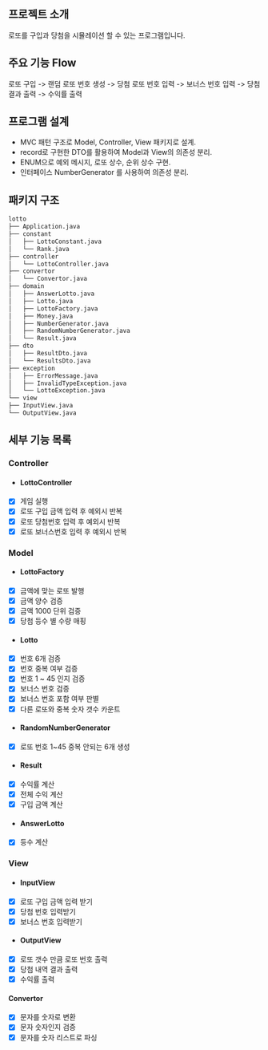 ## 프로젝트 소개
로또를 구입과 당첨을 시뮬레이션 할 수 있는 프로그램입니다.

## 주요 기능 Flow
로또 구입 -> 랜덤 로또 번호 생성 -> 당첨 로또 번호 입력 -> 보너스 번호 입력 -> 당첨 결과 출력 -> 수익률 출력

## 프로그램 설계
- MVC 패턴 구조로 Model, Controller, View 패키지로 설계.
- record로 구현한 DTO를 활용하여 Model과 View의 의존성 분리.
- ENUM으로 예외 메시지, 로또 상수, 순위 상수 구현.
- 인터페이스 NumberGenerator 를 사용하여 의존성 분리.


## 패키지 구조
```markdown
lotto
├── Application.java
├── constant
│   ├── LottoConstant.java
│   └── Rank.java
├── controller
│   └── LottoController.java
├── convertor
│   └── Convertor.java
├── domain
│   ├── AnswerLotto.java
│   ├── Lotto.java
│   ├── LottoFactory.java
│   ├── Money.java
│   ├── NumberGenerator.java
│   ├── RandomNumberGenerator.java
│   └── Result.java
├── dto
│   ├── ResultDto.java
│   └── ResultsDto.java
├── exception
│   ├── ErrorMessage.java
│   ├── InvalidTypeException.java
│   └── LottoException.java
└── view
├── InputView.java
└── OutputView.java
```

## 세부 기능 목록
### Controller
- #### LottoController
- [x] 게임 실행
- [x] 로또 구입 금액 입력 후 예외시 반복
- [x] 로또 당첨번호 입력 후 예외시 반복
- [x] 로또 보너스번호 입력 후 예외시 반복
### Model
- #### LottoFactory
- [x] 금액에 맞는 로또 발행
- [x] 금액 양수 검증
- [x] 금액 1000 단위 검증
- [x] 당첨 등수 별 수량 매핑
- #### Lotto
- [x] 번호 6개 검증
- [x] 번호 중복 여부 검증
- [x] 번호 1 ~ 45 인지 검증
- [x] 보너스 번호 검증
- [x] 보너스 번호 포함 여부 판별
- [x] 다른 로또와 중복 숫자 갯수 카운트
- #### RandomNumberGenerator
- [x] 로또 번호 1~45 중복 안되는 6개 생성
- #### Result
- [x] 수익률 계산
- [x] 전체 수익 계산
- [x] 구입 금액 계산
- #### AnswerLotto
- [x] 등수 계산
### View
- #### InputView
- [x] 로또 구입 금액 입력 받기
- [x] 당첨 번호 입력받기
- [x] 보너스 번호 입력받기
- #### OutputView
- [x] 로또 갯수 만큼 로또 번호 출력
- [x] 당첨 내역 결과 출력
- [x] 수익률 출력
#### Convertor
- [x] 문자를 숫자로 변환
- [x] 문자 숫자인지 검증
- [x] 문자를 숫자 리스트로 파싱
